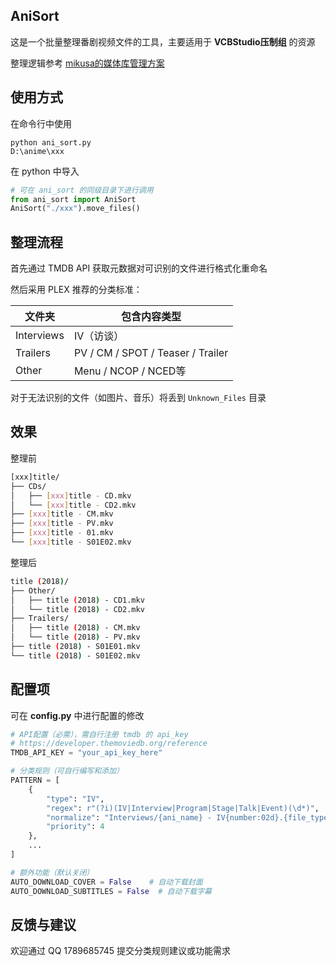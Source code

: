 ## AniSort

这是一个批量整理番剧视频文件的工具，主要适用于 **VCBStudio压制组** 的资源

整理逻辑参考 [mikusa的媒体库管理方案](https://www.himiku.com/archives/how-i-organize-my-animation-library.html)

## 使用方式

在命令行中使用
```
python ani_sort.py
D:\anime\xxx
```

在 python 中导入
```python
# 可在 ani_sort 的同级目录下进行调用
from ani_sort import AniSort
AniSort("./xxx").move_files()
```

## 整理流程

首先通过 TMDB API 获取元数据对可识别的文件进行格式化重命名

然后采用 PLEX 推荐的分类标准：

| 文件夹  | 包含内容类型                          |
|------------|------------------------------------|
| Interviews | IV（访谈）                          |
| Trailers   | PV / CM / SPOT / Teaser / Trailer  |
| Other      | Menu / NCOP / NCED等               |

对于无法识别的文件（如图片、音乐）将丢到 `Unknown_Files` 目录

## 效果

整理前
```bash
[xxx]title/
├── CDs/
│   ├── [xxx]title - CD.mkv
│   └── [xxx]title - CD2.mkv
├── [xxx]title - CM.mkv
├── [xxx]title - PV.mkv
├── [xxx]title - 01.mkv
└── [xxx]title - S01E02.mkv
```

整理后
```bash
title (2018)/
├── Other/
│   ├── title (2018) - CD1.mkv
│   └── title (2018) - CD2.mkv
├── Trailers/
│   ├── title (2018) - CM.mkv
│   └── title (2018) - PV.mkv
├── title (2018) - S01E01.mkv
└── title (2018) - S01E02.mkv
```

## 配置项

可在 **config.py** 中进行配置的修改

```python
# API配置（必需），需自行注册 tmdb 的 api_key
# https://developer.themoviedb.org/reference
TMDB_API_KEY = "your_api_key_here" 

# 分类规则（可自行编写和添加）
PATTERN = [
    {
        "type": "IV",
        "regex": r"(?i)(IV|Interview|Program|Stage|Talk|Event)(\d*)",
        "normalize": "Interviews/{ani_name} - IV{number:02d}.{file_type}",
        "priority": 4
    },
    ...
]

# 额外功能（默认关闭）
AUTO_DOWNLOAD_COVER = False    # 自动下载封面
AUTO_DOWNLOAD_SUBTITLES = False  # 自动下载字幕
```

## 反馈与建议

欢迎通过 QQ 1789685745 提交分类规则建议或功能需求
